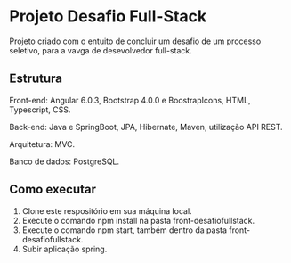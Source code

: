 # Projeto Desafio Full-Stack
Projeto criado com o entuito de concluir um desafio de um processo seletivo, para a vavga de desevolvedor full-stack.

## Estrutura

Front-end: Angular 6.0.3, Bootstrap 4.0.0 e BoostrapIcons, HTML, Typescript, CSS.

Back-end: Java e SpringBoot, JPA, Hibernate, Maven, utilização API REST.

Arquitetura: MVC.

Banco de dados: PostgreSQL.

## Como executar

1. Clone este respositório em sua máquina local.
2. Execute o comando npm install na pasta front-desafiofullstack.
3. Execute o comando npm start, também dentro da pasta front-desafiofullstack.
4. Subir aplicação spring.

